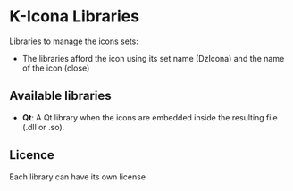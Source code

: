 # K-Icona Libraries

Libraries to manage the icons sets:
* The libraries afford the icon using its set name (DzIcona) and the name of the icon (close)

## Available libraries

* **Qt**: A Qt library when the icons are embedded inside the resulting file (.dll or .so).


## Licence
Each library can have its own license
